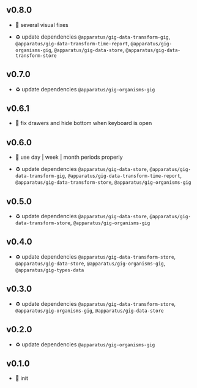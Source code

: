 ## v0.8.0

* 🐞 several visual fixes

* ♻️ update dependencies `@apparatus/gig-data-transform-gig`, `@apparatus/gig-data-transform-time-report`, `@apparatus/gig-organisms-gig`, `@apparatus/gig-data-store`, `@apparatus/gig-data-transform-store`

## v0.7.0

* ♻️ update dependencies `@apparatus/gig-organisms-gig`

## v0.6.1

* 🐞 fix drawers and hide bottom when keyboard is open

## v0.6.0

* 🌱 use day | week | month periods properly

* ♻️ update dependencies `@apparatus/gig-data-store`, `@apparatus/gig-data-transform-gig`, `@apparatus/gig-data-transform-time-report`, `@apparatus/gig-data-transform-store`, `@apparatus/gig-organisms-gig`

## v0.5.0

* ♻️ update dependencies `@apparatus/gig-data-store`, `@apparatus/gig-data-transform-store`, `@apparatus/gig-organisms-gig`

## v0.4.0

* ♻️ update dependencies `@apparatus/gig-data-transform-store`, `@apparatus/gig-data-store`, `@apparatus/gig-organisms-gig`, `@apparatus/gig-types-data`

## v0.3.0

* ♻️ update dependencies `@apparatus/gig-data-transform-store`, `@apparatus/gig-organisms-gig`, `@apparatus/gig-data-store`

## v0.2.0

* ♻️ update dependencies `@apparatus/gig-organisms-gig`

## v0.1.0

* 🐣 init
